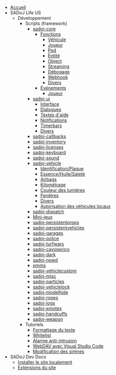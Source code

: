 * [Accueil](/ "Accueil")
* SADoJ Life US
  * Développement
    * Scripts (framework)
      * [sadoj-core](life/dev/framework/sadoj-core/index.md "sadoj-core")
        * [Fonctions](life/dev/framework/sadoj-core/function/index.md "Fonctions")
          * [Véhicule](life/dev/framework/sadoj-core/function/vehicle.md "Véhicule")
          * [Joueur](life/dev/framework/sadoj-core/function/player.md "Joueur")
          * [Ped](life/dev/framework/sadoj-core/function/ped.md "Ped")
          * [Entité](life/dev/framework/sadoj-core/function/entity.md)
          * [Object](life/dev/framework/sadoj-core/function/object.md "Object")
          * [Streaming](life/dev/framework/sadoj-core/function/streaming.md "Streaming")
          * [Débogage](life/dev/framework/sadoj-core/function/debug.md "Débogage")
          * [Webhook](life/dev/framework/sadoj-core/function/webhook.md "Webhook")
          * [Divers](life/dev/framework/sadoj-core/function/misc.md "Divers")
        * [Événements](life/dev/framework/sadoj-core/events/index.md "Événements")
          * [Joueur](life/dev/framework/sadoj-core/events/player.md "Joueur")
      * [sadoj-ui](life/dev/framework/sadoj-ui/index.md "sadoj-ui")
        * [Interface](life/dev/framework/sadoj-ui/hud.md "Interface")
        * [Dialogues](life/dev/framework/sadoj-ui/dialogue.md "Dialogues")
        * [Textes d'aide](life/dev/framework/sadoj-ui/helptext.md "Textes d'aide")
        * [Notifications](life/dev/framework/sadoj-ui/notification.md "Notifications")
        * [Timerbars](life/dev/framework/sadoj-ui/timerbars.md "Timerbars")
        * [Divers](life/dev/framework/sadoj-ui/misc.md "Divers")
      * [sadoj-callbacks](life/dev/framework/sadoj-callbacks.md "sadoj-callbacks")
      * [sadoj-inventory](life/dev/framework/sadoj-inventory.md "sadoj-inventory")
      * [sadoj-licenses](life/dev/framework/sadoj-licenses.md "sadoj-licenses")
      * [sadoj-keyboard](life/dev/framework/sadoj-keyboard.md "sadoj-keyboard")
      * [sadoj-sound](life/dev/framework/sadoj-sound.md "sadoj-sound")
      * [sadoj-vehicle](life/dev/framework/sadoj-vehicle/index.md "sadoj-vehicle")
        <!-- * [Dégâts](life/dev/framework/sadoj-vehicle/damage.md "Dégâts") -->
        <!-- * [Effets](life/dev/framework/sadoj-vehicle/effects.md "Effets") -->
        * [Identification/Plaque](life/dev/framework/sadoj-vehicle/identification_plate.md "Identification/Plaque")
        * [Essence/Huile/Saleté](life/dev/framework/sadoj-vehicle/fuel_oil_dirt.md "Essence/Huile/Saleté")
        * [Airbags](life/dev/framework/sadoj-vehicle/airbags.md "Airbags")
        * [Kilométrage](life/dev/framework/sadoj-vehicle/mileage.md "Kilométrage")
        * [Couleur des lumières](life/dev/framework/sadoj-vehicle/lightsColor.md "Couleur des lumières")
        * [Fenêtres](life/dev/framework/sadoj-vehicle/windows.md "Fenêtres")
        * [Divers](life/dev/framework/sadoj-vehicle/misc.md "Divers")
        * [Autorisation des véhicules locaux](life/dev/framework/sadoj-vehicle/localvehiclepermission.md "Autorisation des véhicules locaux")
      * [sadoj-dispatch](life/dev/framework/sadoj-dispatch.md "sadoj-dispatch")
      * [Mini-jeux](life/dev/framework/minigames.md "Mini-jeux")
      * [sadoj-persistentprops](life/dev/framework/sadoj-persistentprops.md "sadoj-persistentprops")
      * [sadoj-persistentvehicles](life/dev/framework/sadoj-persistentvehicles.md "sadoj-persistentvehicles")
      * [sadoj-garages](life/dev/framework/sadoj-garages.md "sadoj-garages")
      * [sadoj-police](life/dev/framework/sadoj-police.md "sadoj-police")
      * [sadoj-turfwars](life/dev/framework/sadoj-turfwars.md "sadoj-turfwars")
      * [sadoj-cayoperico](life/dev/framework/sadoj-cayoperico.md "sadoj-cayoperico")
      * [sadoj-dark](life/dev/framework/sadoj-dark.md "sadoj-dark")
      * [sadoj-npwd](life/dev/framework/sadoj-npwd.md "sadoj-npwd")
      * [pmms](life/dev/framework/pmms.md "pmms")
      * [sadoj-vehiclecustom](life/dev/framework/sadoj-vehiclecustom.md "sadoj-vehiclecustom")
      * [sadoj-misc](life/dev/framework/sadoj-misc.md "sadoj-misc")
      * [sadoj-particles](life/dev/framework/sadoj-particles.md "sadoj-particles")
      * [sadoj-vehiclelock](life/dev/framework/sadoj-vehiclelock.md "sadoj-vehiclelock")
      * [sadoj-modelhide](life/dev/framework/sadoj-modelhide.md "sadoj-modelhide")
      * [sadoj-ropes](life/dev/framework/sadoj-ropes.md "sadoj-ropes")
      * [sadoj-logs](life/dev/framework/sadoj-logs.md "sadoj-logs")
      * [sadoj-emotes](life/dev/framework/sadoj-emotes.md "sadoj-emotes")
      * [sadoj-handcuffs](life/dev/framework/sadoj-handcuffs.md "sadoj-handcuffs")
      * [sadoj-weapon](life/dev/framework/sadoj-weapon.md "sadoj-weapon")
    * Tutoriels
      * [Formattage du texte](https://wiki.rage.mp/index.php?title=Fonts_and_Colors "Formattage du texte")
      * [Whitelist](life/dev/tutorials/whitelist.md "Whitelist")
      * [Alarme anti-intrusion](life/dev/tutorials/sadoj-motiondetector.md "Alarme anti-intrusion")
      * [WebDAV avec Visual Studio Code](life/dev/tutorials/webdav_vscode.md "WebDAV avec Visual Studio Code")
      * [Modification des sirènes](life/dev/tutorials/sirens.md "Modification des sirènes")
* SADoJ Dev Docs
  * [Installer le site localement](sadoj-docs/install.md)
  * [Extensions du site](sadoj-docs/extensions.md)
